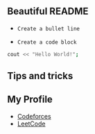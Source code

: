 ## Beautiful README

* `Create a bullet line`

* `Create a code block`

```bash
cout << "Hello World!";
```



## Tips and tricks


## My Profile

* [Codeforces](https://codeforces.com/profile/i_love_mai_anh)
* [LeetCode](https://leetcode.com/lovemaianhforever_/)